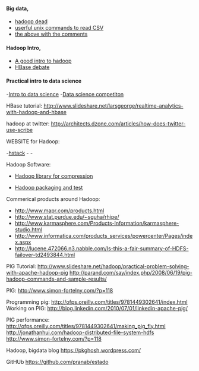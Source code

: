 #### Big data,

- [hadoop dead](http://www.dataintoresults.com/2013/04/hadoop-landscape-review-2013/)
- [userful unix commands to read CSV](http://www.gregreda.com/2013/07/15/unix-commands-for-data-science/)
- [the above with the comments](https://news.ycombinator.com/item?id=6046682)


#### Hadoop Intro,
- [A good intro to hadoop](http://bradhedlund.com/2011/09/10/understanding-hadoop-clusters-and-the-network/)
- [HBase debate](http://www.informationweek.com/software/enterprise-applications/big-data-debate-will-hbase-dominate-nosq/240159475)


#### Practical intro to data science
-[Intro to data science](http://blog.zipfianacademy.com/post/46864003608/a-practical-intro-to-data-science)
-[Data science competiton](http://www.kaggle.com/)



HBase tutorial:
http://www.slideshare.net/larsgeorge/realtime-analytics-with-hadoop-and-hbase

hadoop at twitter:
http://architects.dzone.com/articles/how-does-twitter-use-scribe


WEBSITE for Hadoop:

-[hstack](http://hstack.org/)
-[](http://radar.oreilly.com/2011/06/getting-started-with-hadoop.html)
-[](http://www.hortonworks.com/new-apache-pig-features-part-1-macro/)

Hadoop Software:
- [Hadoop library for compression](http://code.google.com/p/hadoop-snappy/)

- [Hadoop packaging and test](http://wiki.apache.org/incubator/BigtopProposal)

Commerical products around Hadoop:
- http://www.mapr.com/products.html
- http://www.stat.purdue.edu/~sguha/rhipe/
- http://www.karmasphere.com/Products-Information/karmasphere-studio.html
- http://www.informatica.com/products_services/powercenter/Pages/index.aspx
- http://lucene.472066.n3.nabble.com/Is-this-a-fair-summary-of-HDFS-failover-td2493844.html

PIG Tutorial:
http://www.slideshare.net/hadoop/practical-problem-solving-with-apache-hadoop-pig
http://parand.com/say/index.php/2008/06/19/pig-hadoop-commands-and-sample-results/

PIG:
http://www.simon-fortelny.com/?p=118

Programming pig:
http://ofps.oreilly.com/titles/9781449302641/index.html
Working on PIG:
http://blog.linkedin.com/2010/07/01/linkedin-apache-pig/

PIG performance:
http://ofps.oreilly.com/titles/9781449302641/making_pig_fly.html
http://jonathanhui.com/hadoop-distributed-file-system-hdfs
http://www.simon-fortelny.com/?p=118

Hadoop, bigdata blog
https://pkghosh.wordpress.com/

GitHUb
https://github.com/pranab/estado

